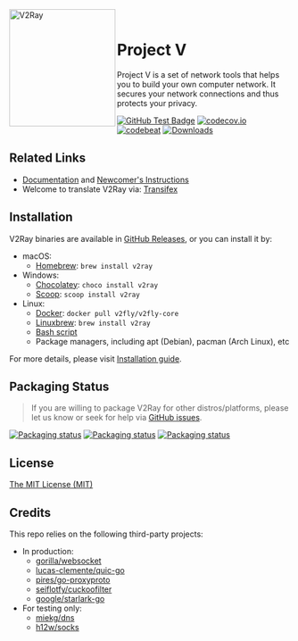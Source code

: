 <div>
  <img width="190" height="210" align="left" src="https://raw.githubusercontent.com/v2fly/v2fly-github-io/master/docs/.vuepress/public/readme-logo.png" alt="V2Ray"/>
  <br>
  <h1>Project V</h1>
  <p>Project V is a set of network tools that helps you to build your own computer network. It secures your network connections and thus protects your privacy.</p>
</div>

[![GitHub Test Badge](https://github.com/v2fly/v2ray-core/workflows/Test/badge.svg)](https://github.com/v2fly/v2ray-core/actions)
[![codecov.io](https://codecov.io/gh/v2fly/v2ray-core/branch/master/graph/badge.svg?branch=master)](https://codecov.io/gh/v2fly/v2ray-core?branch=master)
[![codebeat](https://goreportcard.com/badge/github.com/v2fly/v2ray-core)](https://goreportcard.com/report/github.com/v2fly/v2ray-core)
[![Downloads](https://img.shields.io/github/downloads/v2fly/v2ray-core/total.svg)](https://github.com/v2fly/v2ray-core/releases/latest)

## Related Links

- [Documentation](https://www.v2fly.org/) and [Newcomer's Instructions](https://www.v2fly.org/guide/start.html)
- Welcome to translate V2Ray via: [Transifex](https://www.transifex.com/v2fly/public/)

## Installation

V2Ray binaries are available in [GitHub Releases](https://github.com/v2fly/v2ray-core/releases), or you can install it by:

- macOS:
  - [Homebrew](https://brew.sh): `brew install v2ray`
- Windows:
  - [Chocolatey](https://chocolatey.org): `choco install v2ray`
  - [Scoop](https://scoop.sh): `scoop install v2ray`
- Linux:
  - [Docker](https://github.com/v2fly/docker): `docker pull v2fly/v2fly-core`
  - [Linuxbrew](https://github.com/Homebrew/linuxbrew-core): `brew install v2ray`
  - [Bash script](https://github.com/v2fly/fhs-install-v2ray)
  - Package managers, including apt (Debian), pacman (Arch Linux), etc

For more details, please visit [Installation guide](https://www.v2fly.org/guide/install.html).

## Packaging Status

> If you are willing to package V2Ray for other distros/platforms, please let us know or seek for help via [GitHub issues](https://github.com/v2fly/v2ray-core/issues).

[![Packaging status](https://repology.org/badge/vertical-allrepos/v2ray.svg)](https://repology.org/project/v2ray/versions)
[![Packaging status](https://repology.org/badge/vertical-allrepos/go:v2ray-core.svg)](https://repology.org/project/go:v2ray-core/versions)
[![Packaging status](https://repology.org/badge/vertical-allrepos/v2ray-core.svg)](https://repology.org/project/v2ray-core/versions)

## License

[The MIT License (MIT)](https://raw.githubusercontent.com/v2fly/v2ray-core/master/LICENSE)

## Credits

This repo relies on the following third-party projects:

- In production:
  - [gorilla/websocket](https://github.com/gorilla/websocket)
  - [lucas-clemente/quic-go](https://github.com/lucas-clemente/quic-go)
  - [pires/go-proxyproto](https://github.com/pires/go-proxyproto)
  - [seiflotfy/cuckoofilter](https://github.com/seiflotfy/cuckoofilter)
  - [google/starlark-go](https://github.com/google/starlark-go)
- For testing only:
  - [miekg/dns](https://github.com/miekg/dns)
  - [h12w/socks](https://github.com/h12w/socks)
